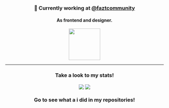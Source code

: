 <div align="center">
  <h3>🔭 Currently working at <a href=https://github.com/faztcommunity">@faztcommunity</a></h3>
  <h4>As frontend and designer.</h4>
  <a href="https://discord.com/invite/37PHuNw" title="Fazt Community">
    <img height="100px" src="https://res.cloudinary.com/design-code-mx/image/upload/v1596616586/ReadMeFaztCommunity/faztcommunity_xbhnox.svg" >
  </a>
</div>
<hr>

<div align="center">
  <h3>Take a look to my stats!</h3>
  <a>
    <img align="center" src="https://github-readme-stats.vercel.app/api?username=stylessh&count_private=true&show_icons=true&theme=onedark&hide_title=true"/>    
  </a>
  <a>
    <img align="center" src="https://github-readme-stats.vercel.app/api/top-langs/?username=stylessh&layout=compact&theme=onedark"/>
  </a>
  <h3>Go to see what a i did in my repositories!</h3>
</div>
